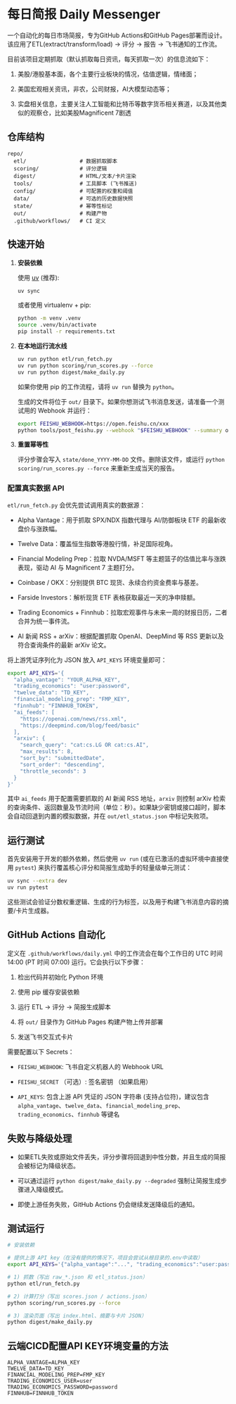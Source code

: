# 每日简报 Daily Messenger

一个自动化的每日市场简报，专为GitHub Actions和GitHub Pages部署而设计。该应用了ETL(extract/transform/load) → 评分 → 报告 → 飞书通知的工作流。

目前该项目定期抓取（默认抓取每日资讯，每天抓取一次）的信息流如下：

1. 美股/港股基本面，各个主要行业板块的情况，估值逻辑，情绪面；

2. 美国宏观相关资讯，非农，公司财报，AI大模型动态等；

3. 实盘相关信息，主要关注人工智能和比特币等数字货币相关赛道，以及其他类似的观察仓，比如美股Magnificent 7剧透

## 仓库结构

```tree
repo/
  etl/                 # 数据抓取脚本
  scoring/             # 评分逻辑
  digest/              # HTML/文本/卡片渲染
  tools/               # 工具脚本 (飞书推送)
  config/              # 可配置的权重和阈值
  data/                # 可选的历史数据快照
  state/               # 幂等性标记
  out/                 # 构建产物
  .github/workflows/   # CI 定义
```

## 快速开始

1. **安装依赖**

    使用 [uv](https://github.com/astral-sh/uv) (推荐):

    ```bash
    uv sync
    ```

    或者使用 virtualenv + pip:

    ```bash
    python -m venv .venv
    source .venv/bin/activate
    pip install -r requirements.txt
    ```

2. **在本地运行流水线**

    ```bash
    uv run python etl/run_fetch.py
    uv run python scoring/run_scores.py --force
    uv run python digest/make_daily.py
    ```

    如果你使用 pip 的工作流程，请将 `uv run` 替换为 `python`。

    生成的文件将位于 `out/` 目录下。如果你想测试飞书消息发送，请准备一个测试用的 Webhook 并运行：

    ```bash
    export FEISHU_WEBHOOK=https://open.feishu.cn/xxx
    python tools/post_feishu.py --webhook "$FEISHU_WEBHOOK" --summary out/digest_summary.txt --card out/digest_card.json
    ```

3. **重置幂等性**

    评分步骤会写入 `state/done_YYYY-MM-DD` 文件。删除该文件，或运行 `python scoring/run_scores.py --force` 来重新生成当天的报告。

### 配置真实数据 API

`etl/run_fetch.py` 会优先尝试调用真实的数据源：

* Alpha Vantage：用于抓取 SPX/NDX 指数代理与 AI/防御板块 ETF 的最新收盘价与涨跌幅。

* Twelve Data：覆盖恒生指数等港股行情，补足国际视角。

* Financial Modeling Prep：拉取 NVDA/MSFT 等主题篮子的估值比率与涨跌表现，驱动 AI 与 Magnificent 7 主题打分。

* Coinbase / OKX：分别提供 BTC 现货、永续合约资金费率与基差。

* Farside Investors：解析现货 ETF 表格获取最近一天的净申赎额。

* Trading Economics + Finnhub：拉取宏观事件与未来一周的财报日历，二者合并为统一事件流。

* AI 新闻 RSS + arXiv：根据配置抓取 OpenAI、DeepMind 等 RSS 更新以及符合查询条件的最新 arXiv 论文。

将上游凭证序列化为 JSON 放入 `API_KEYS` 环境变量即可：

```bash
export API_KEYS='{
  "alpha_vantage": "YOUR_ALPHA_KEY",
  "trading_economics": "user:password",
  "twelve_data": "TD_KEY",
  "financial_modeling_prep": "FMP_KEY",
  "finnhub": "FINNHUB_TOKEN",
  "ai_feeds": [
    "https://openai.com/news/rss.xml",
    "https://deepmind.com/blog/feed/basic"
  ],
  "arxiv": {
    "search_query": "cat:cs.LG OR cat:cs.AI",
    "max_results": 8,
    "sort_by": "submittedDate",
    "sort_order": "descending",
    "throttle_seconds": 3
  }
}'
```

其中 `ai_feeds` 用于配置需要抓取的 AI 新闻 RSS 地址，`arxiv` 则控制 arXiv 检索的查询条件、返回数量及节流时间（单位：秒）。如果缺少密钥或接口超时，脚本会自动回退到内置的模拟数据，并在 `out/etl_status.json` 中标记失败项。

## 运行测试

首先安装用于开发的额外依赖，然后使用 `uv run` (或在已激活的虚拟环境中直接使用 `pytest`) 来执行覆盖核心评分和简报生成助手的轻量级单元测试：

```bash
uv sync --extra dev
uv run pytest
```

这些测试会验证分数权重逻辑、生成的行为标签，以及用于构建飞书消息内容的摘要/卡片生成器。

## GitHub Actions 自动化

定义在 `.github/workflows/daily.yml` 中的工作流会在每个工作日的 UTC 时间 14:00 (PT 时间 07:00) 运行。它会执行以下步骤：

1. 检出代码并初始化 Python 环境

2. 使用 pip 缓存安装依赖

3. 运行 ETL → 评分 → 简报生成脚本

4. 将 `out/` 目录作为 GitHub Pages 构建产物上传并部署

5. 发送飞书交互式卡片

需要配置以下 Secrets：

* `FEISHU_WEBHOOK`: 飞书自定义机器人的 Webhook URL

* `FEISHU_SECRET` （可选）: 签名密钥 （如果启用）

* `API_KEYS`: 包含上游 API 凭证的 JSON 字符串 (支持占位符)，建议包含
`alpha_vantage`、`twelve_data`、`financial_modeling_prep`、`trading_economics`、`finnhub` 等键名

## 失败与降级处理

* 如果ETL失败或原始文件丢失，评分步骤将回退到中性分数，并且生成的简报会被标记为降级状态。

* 可以通过运行 `python digest/make_daily.py --degraded` 强制让简报生成步骤进入降级模式。

* 即使上游任务失败，GitHub Actions 仍会继续发送降级后的通知。

## 测试运行

```bash
# 安装依赖

# 提供上游 API key（在没有提供的情况下，项目会尝试从根目录的.env中读取）
export API_KEYS='{"alpha_vantage":"...", "trading_economics":"user:pass", "twelve_data":"...", "financial_modeling_prep":"...", "finnhub":"..."}'

# 1) 抓数（写出 raw_*.json 和 etl_status.json）
python etl/run_fetch.py

# 2) 计算打分（写出 scores.json / actions.json）
python scoring/run_scores.py --force

# 3) 渲染页面（写出 index.html、摘要与卡片 JSON）
python digest/make_daily.py
```

## 云端CICD配置API KEY环境变量的方法

```text
ALPHA_VANTAGE=ALPHA_KEY
TWELVE_DATA=TD_KEY
FINANCIAL_MODELING_PREP=FMP_KEY
TRADING_ECONOMICS_USER=user
TRADING_ECONOMICS_PASSWORD=password
FINNHUB=FINNHUB_TOKEN
```
